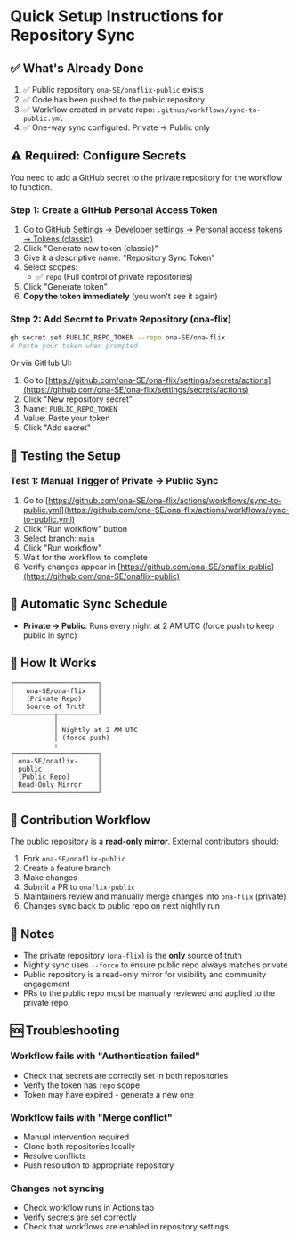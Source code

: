 # Quick Setup Instructions for Repository Sync

## ✅ What's Already Done

1. ✅ Public repository `ona-SE/onaflix-public` exists
2. ✅ Code has been pushed to the public repository
3. ✅ Workflow created in private repo: `.github/workflows/sync-to-public.yml`
4. ✅ One-way sync configured: Private → Public only

## ⚠️ Required: Configure Secrets

You need to add a GitHub secret to the private repository for the workflow to function.

### Step 1: Create a GitHub Personal Access Token

1. Go to [GitHub Settings → Developer settings → Personal access tokens → Tokens (classic)](https://github.com/settings/tokens)
2. Click "Generate new token (classic)"
3. Give it a descriptive name: "Repository Sync Token"
4. Select scopes:
   - ✅ `repo` (Full control of private repositories)
5. Click "Generate token"
6. **Copy the token immediately** (you won't see it again)

### Step 2: Add Secret to Private Repository (ona-flix)

```bash
gh secret set PUBLIC_REPO_TOKEN --repo ona-SE/ona-flix
# Paste your token when prompted
```

Or via GitHub UI:
1. Go to [https://github.com/ona-SE/ona-flix/settings/secrets/actions](https://github.com/ona-SE/ona-flix/settings/secrets/actions)
2. Click "New repository secret"
3. Name: `PUBLIC_REPO_TOKEN`
4. Value: Paste your token
5. Click "Add secret"

## 🧪 Testing the Setup

### Test 1: Manual Trigger of Private → Public Sync

1. Go to [https://github.com/ona-SE/ona-flix/actions/workflows/sync-to-public.yml](https://github.com/ona-SE/ona-flix/actions/workflows/sync-to-public.yml)
2. Click "Run workflow" button
3. Select branch: `main`
4. Click "Run workflow"
5. Wait for the workflow to complete
6. Verify changes appear in [https://github.com/ona-SE/onaflix-public](https://github.com/ona-SE/onaflix-public)

## 📅 Automatic Sync Schedule

- **Private → Public**: Runs every night at 2 AM UTC (force push to keep public in sync)

## 🔄 How It Works

```
┌─────────────────────┐
│   ona-SE/ona-flix   │
│   (Private Repo)    │
│   Source of Truth   │
└──────────┬──────────┘
           │
           │ Nightly at 2 AM UTC
           │ (force push)
           ↓
┌─────────────────────┐
│ ona-SE/onaflix-     │
│ public              │
│ (Public Repo)       │
│ Read-Only Mirror    │
└─────────────────────┘
```

## 🤝 Contribution Workflow

The public repository is a **read-only mirror**. External contributors should:

1. Fork `ona-SE/onaflix-public`
2. Create a feature branch
3. Make changes
4. Submit a PR to `onaflix-public`
5. Maintainers review and manually merge changes into `ona-flix` (private)
6. Changes sync back to public repo on next nightly run

## 📝 Notes

- The private repository (`ona-flix`) is the **only** source of truth
- Nightly sync uses `--force` to ensure public repo always matches private
- Public repository is a read-only mirror for visibility and community engagement
- PRs to the public repo must be manually reviewed and applied to the private repo

## 🆘 Troubleshooting

### Workflow fails with "Authentication failed"
- Check that secrets are correctly set in both repositories
- Verify the token has `repo` scope
- Token may have expired - generate a new one

### Workflow fails with "Merge conflict"
- Manual intervention required
- Clone both repositories locally
- Resolve conflicts
- Push resolution to appropriate repository

### Changes not syncing
- Check workflow runs in Actions tab
- Verify secrets are set correctly
- Check that workflows are enabled in repository settings
